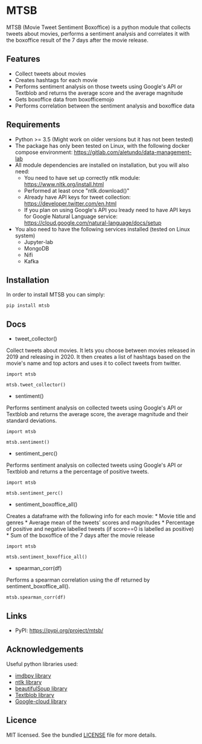 # MTSB

MTSB (Movie Tweet Sentiment Boxoffice) is a python module that collects tweets about movies, performs a sentiment analysis and correlates it with the boxoffice result of the 7 days after the movie release.

## Features

* Collect tweets about movies
* Creates hashtags for each movie
* Performs sentiment analysis on those tweets using Google's API or Textblob and returns the average score and the average magnitude
* Gets boxoffice data from boxofficemojo
* Performs correlation between the sentiment analysis and boxoffice data

## Requirements

* Python >= 3.5 (Might work on older versions but it has not been tested)
* The package has only been tested on Linux, with the following docker compose environment: https://gitlab.com/aletundo/data-management-lab
* All module dependencies are installed on installation, but you will also need:
    * You need to have set up correctly ntlk module: https://www.nltk.org/install.html
    * Performed at least once "ntlk.download()"
    * Already have API keys for tweet collection: https://developer.twitter.com/en.html
    * If you plan on using Google's API you lready need to have API keys for Google Natural Language service: https://cloud.google.com/natural-language/docs/setup
* You also need to have the following services installed (tested on Linux system)
    * Jupyter-lab
    * MongoDB
    * Nifi
    * Kafka
    
## Installation

In order to install MTSB you can simply:

```
pip install mtsb
```

## Docs

* tweet_collector()

Collect tweets about movies. It lets you choose between movies released in 2019 and releasing in 2020. It then creates a list of hashtags based on the movie's name and top actors and uses it to collect tweets from twitter.

```
import mtsb

mtsb.tweet_collector()
```

* sentiment()

Performs sentiment analysis on collected tweets using Google's API or Textblob and returns the average score, the average magnitude and their standard deviations.

```
import mtsb

mtsb.sentiment()
```

* sentiment_perc()

Performs sentiment analysis on collected tweets using Google's API or Textblob and returns a the percentage of positive tweets.

```
import mtsb

mtsb.sentiment_perc()
```

* sentiment_boxoffice_all()

Creates a dataframe with the following info for each movie:
    * Movie title and genres
    * Average mean of the tweets' scores and magnitudes
    * Percentage of positive and negative labelled tweets (if score==0 is labelled as positive)
    * Sum of the boxoffice of the 7 days after the movie release

```
import mtsb

mtsb.sentiment_boxoffice_all()
```

* spearman_corr(df)

Performs a spearman correlation using the df returned by sentiment_boxoffice_all().

```
mtsb.spearman_corr(df)
```

## Links

* PyPI: https://pypi.org/project/mtsb/

## Acknowledgements

Useful python libraries used:
* [imdbpy library](https://github.com/alberanid/imdbpy/ "imdbpy library title")
* [ntlk library](https://github.com/nltk/nltk "ntlk library title")
* [beautifulSoup library](https://pypi.org/project/beautifulsoup4/ "beautifulSoup library title")
* [Textblob library](https://github.com/sloria/TextBlob "Textblob library title")
* [Google-cloud library](https://github.com/googleapis/google-cloud-python "Google-cloud library title")

## Licence

MIT licensed. See the bundled [LICENSE](https://github.com/federicodeservi/mtsb-analyzer/blob/master/LICENSE "LICENSE title") file for more details. 

